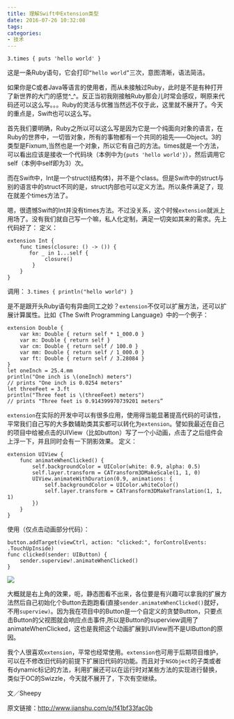 ```yaml
---
title: 理解Swift中Extension类型
date: 2016-07-26 10:32:08
tags:
categories: 
- 技术
---
```


```
3.times { puts 'hello world' }
```

这是一条Ruby语句，它会打印`“hello world”`三次，意图清晰，语法简洁。

如果你是C或者Java等语言的使用者，而从未接触过Ruby，此时是不是有种打开了新世界的大门的感觉^_^。反正当初我刚接触Ruby那会儿时常会感叹，啊原来代码还可以这么写。。。Ruby的灵活与优雅当然远不仅于此，这里就不展开了。今天的重点是，Swift也可以这么写。

首先我们要明确，Ruby之所以可以这么写是因为它是一个纯面向对象的语言，在Ruby的世界中，一切皆对象，所有的事物都有一个共同的祖先——Object。3的类型是Fixnum,当然也是一个对象，所以它有自己的方法。times就是一个方法，可以看出应该是接收一个代码块（本例中为`{puts 'hello world'}`），然后调用它self（本例中self即为3）次。

而在Swift中，Int是一个struct(结构体)，并不是个class。但是Swift中的struct与别的语言中的struct不同的是，struct内部也可以定义方法。所以条件满足了，现在就差个times方法了。

嗯，很遗憾Swift的Int并没有times方法。不过没关系，这个时候`extension`就派上用场了。没有我们就自己写一个嘛，私人化定制，满足一切突如其来的需求。先上代码好了：
定义：

```
extension Int {
    func times(closure: () -> ()) {
       for _ in 1...self {
            closure()
        }
    }
}
```

调用： `3.times { println("hello world") }`

是不是跟开头Ruby语句有异曲同工之妙？`extension`不仅可以扩展方法，还可以扩展计算属性。比如《The Swift Programming Language》中的一个例子：

```
extension​ ​Double​ {
​    ​var​ ​km​: ​Double​ { ​return​ ​self​ * ​1_000.0​ }
​    ​var​ ​m​: ​Double​ { ​return​ ​self​ }
​    ​var​ ​cm​: ​Double​ { ​return​ ​self​ / ​100.0​ }
​    ​var​ ​mm​: ​Double​ { ​return​ ​self​ / ​1_000.0​ }
​    ​var​ ​ft​: ​Double​ { ​return​ ​self​ / ​3.28084​ }
​}
​let​ ​oneInch​ = ​25.4​.​mm
​println​(​"One inch is ​\(​oneInch​)​ meters"​)
​// prints "One inch is 0.0254 meters"
​let​ ​threeFeet​ = ​3​.​ft
​println​(​"Three feet is ​\(​threeFeet​)​ meters"​)
​// prints "Three feet is 0.914399970739201 meters”
```

`extension`在实际的开发中可以有很多应用，使用得当能显著提高代码的可读性，平常我们自己写的大多数辅助类其实都可以转化为`extension`。譬如我最近在自己的项目中给被点击的UIView（比如button）写了一个小动画，点击了之后组件会上浮一下，并且同时会有一下阴影效果。
定义：

```
extension UIView {
    func animateWhenClicked() {
        self.backgroundColor = UIColor(white: 0.9, alpha: 0.5)
        self.layer.transform = CATransform3DMakeScale(1, 1, 0)
        UIView.animateWithDuration(0.9, animations: {
            self.backgroundColor = UIColor.whiteColor()
            self.layer.transform = CATransform3DMakeTranslation(1, 1, 1)
        })
    }
}
```

使用（仅点击动画部分代码）：

```
button.addTarget(viewCtrl, action: "clicked:", forControlEvents: .TouchUpInside)
func clicked(sender: UIButton) {
    sender.superview!.animateWhenClicked()
}
```

![](http://pics.naaln.com/blog/2019-01-14-032431.jpg)

大概就是右上角的效果，呃，静态图看不出来，各位要是有兴趣可以拿我的扩展方法然后自己初始化个Button去跑跑看(直接`sender.animateWhenClicked()`就好，不用`superview)`。因为我在项目中的Button是一个自定义的贪婪Button，只要点击Button的父视图就会响应点击事件,所以是Button的superview调用了animateWhenClicked，这也是我把这个动画扩展到UIView而不是UIButton的原因。

我个人很喜欢`extension`，平常也经常使用。`extension`也可用于后期项目维护，可以在不修改旧代码的前提下扩展旧代码的功能。而且对于`NSObject`的子类或者有dynamic标记的方法，利用扩展还可以在运行时对某些方法的实现进行替换，类似于OC的Swizzle，今天就不展开了，下次有空继续。

文／Sheepy

原文链接：http://www.jianshu.com/p/f41bf33fac0b